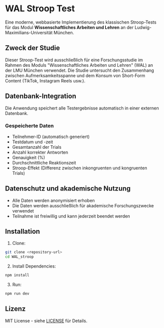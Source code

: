 # WAL Stroop Test

Eine moderne, webbasierte Implementierung des klassischen Stroop-Tests für das Modul **Wissenschaftliches Arbeiten und Lehren** an der Ludwig-Maximilians-Universität München.

## Zweck der Studie

Dieser Stroop-Test wird ausschließlich für eine Forschungsstudie im Rahmen des Moduls "Wissenschaftliches Arbeiten und Lehren" (WAL) an der LMU München verwendet. Die Studie untersucht den Zusammenhang zwischen Aufmerksamkeitsspanne und dem Konsum von Short-Form Content (TikTok, Instagram Reels usw.).

## Datenbank-Integration

Die Anwendung speichert alle Testergebnisse automatisch in einer externen Datenbank. 

### Gespeicherte Daten

- Teilnehmer-ID (automatisch generiert)
- Testdatum und -zeit
- Gesamtanzahl der Trials
- Anzahl korrekter Antworten
- Genauigkeit (%)
- Durchschnittliche Reaktionszeit
- Stroop-Effekt (Differenz zwischen inkongruenten und kongruenten Trials)

## Datenschutz und akademische Nutzung

- Alle Daten werden anonymisiert erhoben
- Die Daten werden ausschließlich für akademische Forschungszwecke verwendet
- Teilnahme ist freiwillig und kann jederzeit beendet werden

## Installation

1. Clone:
```bash
git clone <repository-url>
cd WAL_stroop
```

2. Install Dependencies:
```bash
npm install
```

3. Run:
```bash
npm run dev
```

## Lizenz

MIT License - siehe [LICENSE](./LICENSE) für Details.
